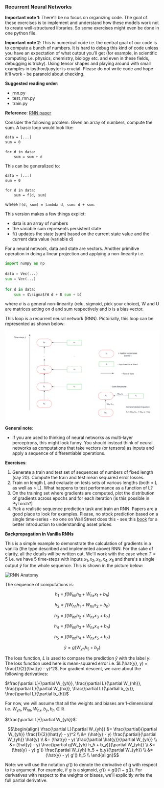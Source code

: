 ### Recurrent Neural Networks

**Important note 1**: There'll be no focus on organizing code. The goal of these exercises is to implement and understand how these models work not to create well-structured libraries. So some exercises might even be done in one python file.

**Important note 2**: This is numerical code i.e. the central goal of our code is to compute a bunch of numbers. It is hard to debug this kind of code unless you have an expectation of what output you'll get (for example, in scientific computing i.e. physics, chemistry, biology etc. and even in these fields, debugging is tricky). Using tensor shapes and playing around with small examples in ipython/jupyter is crucial. Please do not write code and hope it'll work - be paranoid about checking.

**Suggested reading order**:
* rnn.py
* test_rnn.py
* train.py

**Reference**: [RNN paper](https://apps.dtic.mil/dtic/tr/fulltext/u2/a164453.pdf)

Consider the following problem: Given an array of numbers, compute the sum. A basic loop would look like:

```
data = [...]
sum = 0

for d in data:
    sum = sum + d
```

This can be generalized to:

```
data = [...]
sum = 0

for d in data:
    sum = f(d, sum)
```

where ```f(d, sum) = lambda d, sum: d + sum```.

This version makes a few things explict:
* data is an array of numbers
* the variable sum represents persistent state
* f() updates the state (sum) based on the current state value and the current data value (variable d)

For a neural network, data and state are vectors. Another primitive operation in doing a linear projection and applying a non-linearity i.e.

```python
import numpy as np

data = Vec(...)
sum = Vec(...)

for d in data:
    sum = $\sigma$(W d + U sum + b)
```

where $\sigma$ is a general non-linearity (relu, sigmoid, pick your choice), W and U are matrices acting on d and sum respectively and b is a bias vector.

This loop is a recurrent neural network (RNN). Pictorially, this loop can be represented as shown below:

![RNN Anatomy](https://github.com/TreeinRandomForest/RHCourse/blob/main/p1/media/RNN%20Anatomy.png)

**General note**:
* If you are used to thinking of neural networks as multi-layer perceptrons, this might look funny. You should instead think of neural networks as computations that take vectors (or tensors) as inputs and apply a sequence of differentiable operations.



**Exercises**:
1. Generate a train and test set of sequences of numbers of fixed length (say 20). Compute the train and test mean sequared error losses.
2. Train on length L and evaluate on tests sets of various lengths (both < L as well as > L). What happens to test performance as a function of L?
3. On the training set where gradients are computed, plot the distribution of gradients across epochs and for each iteration (is this possible in PyTorch?)
4. Pick a realistic sequence prediction task and train an RNN. Papers are a good place to look for examples. Please, no stock prediction based on a single time-series - no one on Wall Street does this - see this [book](https://press.princeton.edu/books/paperback/9780691134796/asset-price-dynamics-volatility-and-prediction) for a better introduction to understanding asset prices.

**Backpropagation in Vanilla RNNs**

This is a simple example to demonstrate the calculation of gradients in a vanilla (the type described and implemented above) RNN. For the sake of clarity, all the details will be written out. We'll work with the case when $T=5$ i.e. we have 5 time-steps with inputs $x_1, x_2, x_3, x_4, x_5$ and there's a single output $\hat{y}$ for the whole sequence. This is shown in the picture below:

![RNN Anatomy](https://github.com/TreeinRandomForest/RHCourse/blob/main/p1/media/RNNWithOutput.png)

The sequence of computations is:

$$h_1 = f(W_{hh} h_0 + W_{hx} x_1 + b_h)$$

$$h_2 = f(W_{hh} h_1 + W_{hx} x_2 + b_h)$$

$$h_3 = f(W_{hh} h_2 + W_{hx} x_3 + b_h)$$

$$h_4 = f(W_{hh} h_3 + W_{hx} x_4 + b_h)$$

$$h_5 = f(W_{hh} h_4 + W_{hx} x_5 + b_h)$$

$$\hat{y} = g(W_{yh} h_5 + b_y)$$

The loss function, $L$ is used to compare the prediction $\hat{y}$ with the label $y$. The loss function used here is mean-squared error i.e. $L(\hat{y}, y) = \frac{1}{2}(\hat{y} - y)^2$. For gradient descent, we care about the following derivatives:

$\frac{\partial L}{\partial W_{yh}}, \frac{\partial L}{\partial W_{hh}}, \frac{\partial L}{\partial W_{hx}}, \frac{\partial L}{\partial b_{y}}, \frac{\partial L}{\partial b_{h}}$

For now, we will assume that all the weights and biases are 1-dimensional i.e. $W_{yh}, W_{hh}, W_{hx}, b_y, b_h \in \mathbb{R}$.

$\frac{\partial L}{\partial W_{yh}}$:

$$\begin{align}
\frac{\partial L}{\partial W_{yh}} &= \frac{\partial}{\partial W_{yh}} \frac{1}{2}(\hat{y} - y)^2 \\
&= (\hat{y} - y) \frac{\partial}{\partial W_{yh}} \hat{y} \\
&= (\hat{y} - y) \frac{\partial \hat{y}}{\partial W_{yh}} \\
&= (\hat{y} - y) \frac{\partial g(W_{yh} h_5 + b_y)}{\partial W_{yh}} \\
&= (\hat{y} - y) g'() \frac{\partial W_{yh} h_5 + b_y}{\partial W_{yh}} \\
&= (\hat{y} - y) g'() h_5 \\
\end{align}$$

Note: we will use the notation $g'()$ to denote the derivative of g with respect to its argument. For example, if $g$ is a sigmoid, $g'() = g() (1-g())$. For derivatives with respect to the weights or biases, we'll explicitly write the full partial derivative.
